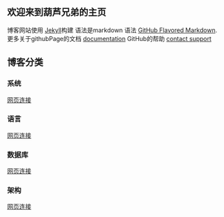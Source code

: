 ## 欢迎来到葫芦兄弟的主页

博客网站使用 [Jekyll](https://jekyllrb.com/)构建
语法是markdown 语法 [GitHub Flavored Markdown](https://guides.github.com/features/mastering-markdown/).
更多关于githubPage的文档 [documentation](https://help.github.com/categories/github-pages-basics/)
GitHub的帮助 [contact support](https://github.com/contact)

## 博客分类

### 系统
[网页连接](www.github.com)
### 语言
[网页连接](www.github.com)
### 数据库
[网页连接](www.github.com)
### 架构
[网页连接](www.github.com)
